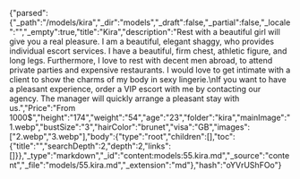 {"parsed":{"_path":"/models/kira","_dir":"models","_draft":false,"_partial":false,"_locale":"","_empty":true,"title":"Kira","description":"Rest with a beautiful girl will give you a real pleasure. I am a beautiful, elegant shaggy, who provides individual escort services. I have a beautiful, firm chest, athletic figure, and long legs. Furthermore, I love to rest with decent men abroad, to attend private parties and expensive restaurants. I would love to get intimate with a client to show the charms of my body in sexy lingerie.\nIf you want to have a pleasant experience, order a VIP escort with me by contacting our agency. The manager will quickly arrange a pleasant stay with us.","Price":"From 1000$","height":"174","weight":"54","age":"23","folder":"kira","mainImage":"1.webp","bustSize":"3","hairColor":"brunet","visa":"GB","images":["2.webp","3.webp"],"body":{"type":"root","children":[],"toc":{"title":"","searchDepth":2,"depth":2,"links":[]}},"_type":"markdown","_id":"content:models:55.kira.md","_source":"content","_file":"models/55.kira.md","_extension":"md"},"hash":"oYVrUShFOo"}